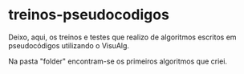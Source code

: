 # treinos-pseudocodigos
Deixo, aqui, os treinos e testes que realizo de algoritmos escritos em pseudocódigos utilizando o VisuAlg.  

Na pasta "folder" encontram-se os primeiros algoritmos que criei.
